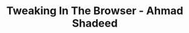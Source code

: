 ---
layout: bookmark
title: Tweaking In The Browser - Ahmad Shadeed
tags:
  - Bookmarks
  - CSS
created: '2022-04-06T02:35:46.000Z'
link: https://ishadeed.com/article/tweaking-in-the-browser
id: 552297107
image: https://ishadeed.com/assets/tweaking-browser/twitter-card.jpg
---